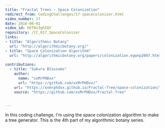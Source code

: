 ```yaml
---
title: "Fractal Trees - Space Colonization"
redirect_from: CodingChallenges/17-spacecolonizer.html
video_number: 17
date: 2016-06-01
video_id: kKT0v3qhIQY
repository: /CC_017_SpaceColonizer
links:
- title: "Algorithmic Botany"  
  url: "http://algorithmicbotany.org/"
- title: "Space Colonization Algorithm"  
  url: "http://algorithmicbotany.org/papers/colonization.egwnp2007.html"
  
contributions:
  - title: "Sakura Blossoms"
    author:
      name: "xxMrPHDxx"
      url: "https://github.com/xxMrPHDxx/"
    url: "https://xxmrphdxx.github.io/Fractal-Tree/space-colonization/"
    source: "https://github.com/xxMrPHDxx/Fractal-Tree"

  
---
```


In this coding challenge, I'm using the space colonization algorithm to make a tree generator. This is the 4th part of my algorithmic botany series.

